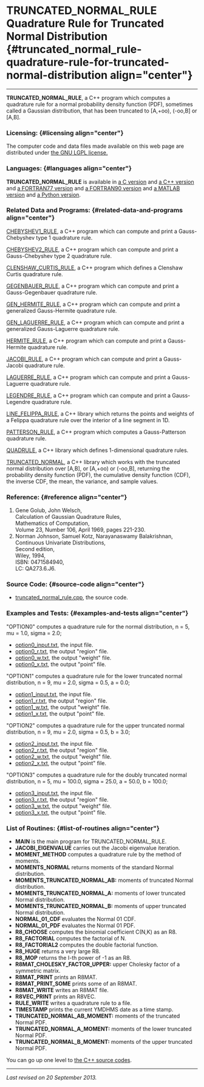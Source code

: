 TRUNCATED\_NORMAL\_RULE\
Quadrature Rule for Truncated Normal Distribution {#truncated_normal_rule-quadrature-rule-for-truncated-normal-distribution align="center"}
=================================================

------------------------------------------------------------------------

**TRUNCATED\_NORMAL\_RULE**, a C++ program which computes a quadrature
rule for a normal probability density function (PDF), sometimes called a
Gaussian distribution, that has been truncated to \[A,+oo), (-oo,B\] or
\[A,B\].

### Licensing: {#licensing align="center"}

The computer code and data files made available on this web page are
distributed under [the GNU LGPL license.](../../txt/gnu_lgpl.txt)

### Languages: {#languages align="center"}

**TRUNCATED\_NORMAL\_RULE** is available in [a C
version](../../c_src/truncated_normal_rule/truncated_normal_rule.md)
and [a C++
version](../../master/truncated_normal_rule/truncated_normal_rule.md)
and [a FORTRAN77
version](../../f77_src/truncated_normal_rule/truncated_normal_rule.md)
and [a FORTRAN90
version](../../f_src/truncated_normal_rule/truncated_normal_rule.md)
and [a MATLAB
version](../../m_src/truncated_normal_rule/truncated_normal_rule.md)
and [a Python
version](../../py_src/truncated_normal_rule/truncated_normal_rule.md).

### Related Data and Programs: {#related-data-and-programs align="center"}

[CHEBYSHEV1\_RULE](../../master/chebyshev1_rule/chebyshev1_rule.md),
a C++ program which can compute and print a Gauss-Chebyshev type 1
quadrature rule.

[CHEBYSHEV2\_RULE](../../master/chebyshev2_rule/chebyshev2_rule.md),
a C++ program which can compute and print a Gauss-Chebyshev type 2
quadrature rule.

[CLENSHAW\_CURTIS\_RULE](../../master/clenshaw_curtis_rule/clenshaw_curtis_rule.md),
a C++ program which defines a Clenshaw Curtis quadrature rule.

[GEGENBAUER\_RULE](../../master/gegenbauer_rule/gegenbauer_rule.md),
a C++ program which can compute and print a Gauss-Gegenbauer quadrature
rule.

[GEN\_HERMITE\_RULE](../../master/gen_hermite_rule/gen_hermite_rule.md),
a C++ program which can compute and print a generalized Gauss-Hermite
quadrature rule.

[GEN\_LAGUERRE\_RULE](../../master/gen_laguerre_rule/gen_laguerre_rule.md),
a C++ program which can compute and print a generalized Gauss-Laguerre
quadrature rule.

[HERMITE\_RULE](../../master/hermite_rule/hermite_rule.md), a C++
program which can compute and print a Gauss-Hermite quadrature rule.

[JACOBI\_RULE](../../master/jacobi_rule/jacobi_rule.md), a C++
program which can compute and print a Gauss-Jacobi quadrature rule.

[LAGUERRE\_RULE](../../master/laguerre_rule/laguerre_rule.md), a C++
program which can compute and print a Gauss-Laguerre quadrature rule.

[LEGENDRE\_RULE](../../master/legendre_rule/legendre_rule.md), a C++
program which can compute and print a Gauss-Legendre quadrature rule.

[LINE\_FELIPPA\_RULE](../../master/line_felippa_rule/line_felippa_rule.md),
a C++ library which returns the points and weights of a Felippa
quadrature rule over the interior of a line segment in 1D.

[PATTERSON\_RULE](../../master/patterson_rule/patterson_rule.md), a
C++ program which computes a Gauss-Patterson quadrature rule.

[QUADRULE](../../master/quadrule/quadrule.md), a C++ library which
defines 1-dimensional quadrature rules.

[TRUNCATED\_NORMAL](../../master/truncated_normal/truncated_normal.md),
a C++ library which works with the truncated normal distribution over
\[A,B\], or \[A,+oo) or (-oo,B\], returning the probability density
function (PDF), the cumulative density function (CDF), the inverse CDF,
the mean, the variance, and sample values.

### Reference: {#reference align="center"}

1.  Gene Golub, John Welsch,\
    Calculation of Gaussian Quadrature Rules,\
    Mathematics of Computation,\
    Volume 23, Number 106, April 1969, pages 221-230.
2.  Norman Johnson, Samuel Kotz, Narayanaswamy Balakrishnan,\
    Continuous Univariate Distributions,\
    Second edition,\
    Wiley, 1994,\
    ISBN: 0471584940,\
    LC: QA273.6.J6.

### Source Code: {#source-code align="center"}

-   [truncated\_normal\_rule.cpp](truncated_normal_rule.cpp), the source
    code.

### Examples and Tests: {#examples-and-tests align="center"}

"OPTION0" computes a quadrature rule for the normal distribution, n = 5,
mu = 1.0, sigma = 2.0;

-   [option0\_input.txt](option0_input.txt), the input file.
-   [option0\_r.txt](option0_r.txt), the output "region" file.
-   [option0\_w.txt](option0_w.txt), the output "weight" file.
-   [option0\_x.txt](option0_x.txt), the output "point" file.

"OPTION1" computes a quadrature rule for the lower truncated normal
distribution, n = 9, mu = 2.0, sigma = 0.5, a = 0.0;

-   [option1\_input.txt](option1_input.txt), the input file.
-   [option1\_r.txt](option1_r.txt), the output "region" file.
-   [option1\_w.txt](option1_w.txt), the output "weight" file.
-   [option1\_x.txt](option1_x.txt), the output "point" file.

"OPTION2" computes a quadrature rule for the upper truncated normal
distribution, n = 9, mu = 2.0, sigma = 0.5, b = 3.0;

-   [option2\_input.txt](option2_input.txt), the input file.
-   [option2\_r.txt](option2_r.txt), the output "region" file.
-   [option2\_w.txt](option2_w.txt), the output "weight" file.
-   [option2\_x.txt](option2_x.txt), the output "point" file.

"OPTION3" computes a quadrature rule for the doubly truncated normal
distribution, n = 5, mu = 100.0, sigma = 25.0, a = 50.0, b = 100.0;

-   [option3\_input.txt](option3_input.txt), the input file.
-   [option3\_r.txt](option3_r.txt), the output "region" file.
-   [option3\_w.txt](option3_w.txt), the output "weight" file.
-   [option3\_x.txt](option3_x.txt), the output "point" file.

### List of Routines: {#list-of-routines align="center"}

-   **MAIN** is the main program for TRUNCATED\_NORMAL\_RULE.
-   **JACOBI\_EIGENVALUE** carries out the Jacobi eigenvalue iteration.
-   **MOMENT\_METHOD** computes a quadrature rule by the method of
    moments.
-   **MOMENTS\_NORMAL** returns moments of the standard Normal
    distribution.
-   **MOMENTS\_TRUNCATED\_NORMAL\_AB:** moments of truncated Normal
    distribution.
-   **MOMENTS\_TRUNCATED\_NORMAL\_A:** moments of lower truncated Normal
    distribution.
-   **MOMENTS\_TRUNCATED\_NORMAL\_B:** moments of upper truncated Normal
    distribution.
-   **NORMAL\_01\_CDF** evaluates the Normal 01 CDF.
-   **NORMAL\_01\_PDF** evaluates the Normal 01 PDF.
-   **R8\_CHOOSE** computes the binomial coefficient C(N,K) as an R8.
-   **R8\_FACTORIAL** computes the factorial of N.
-   **R8\_FACTORIAL2** computes the double factorial function.
-   **R8\_HUGE** returns a very large R8.
-   **R8\_MOP** returns the I-th power of -1 as an R8.
-   **R8MAT\_CHOLESKY\_FACTOR\_UPPER:** upper Cholesky factor of a
    symmetric matrix.
-   **R8MAT\_PRINT** prints an R8MAT.
-   **R8MAT\_PRINT\_SOME** prints some of an R8MAT.
-   **R8MAT\_WRITE** writes an R8MAT file.
-   **R8VEC\_PRINT** prints an R8VEC.
-   **RULE\_WRITE** writes a quadrature rule to a file.
-   **TIMESTAMP** prints the current YMDHMS date as a time stamp.
-   **TRUNCATED\_NORMAL\_AB\_MOMENT:** moments of the truncated Normal
    PDF.
-   **TRUNCATED\_NORMAL\_A\_MOMENT:** moments of the lower truncated
    Normal PDF.
-   **TRUNCATED\_NORMAL\_B\_MOMENT:** moments of the upper truncated
    Normal PDF.

You can go up one level to [the C++ source codes](../cpp_src.md).

------------------------------------------------------------------------

*Last revised on 20 September 2013.*
